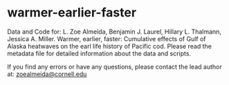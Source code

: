 # warmer-earlier-faster
Data and Code for: L. Zoe Almeida, Benjamin J. Laurel, Hillary L. Thalmann, Jessica A. Miller. Warmer, earlier, faster: Cumulative effects of Gulf of Alaska heatwaves on the earl life history of Pacific cod. Please read the metadata file for detailed information about the data and scripts.

If you find any errors or have any questions, please contact the lead author at: zoealmeida@cornell.edu
